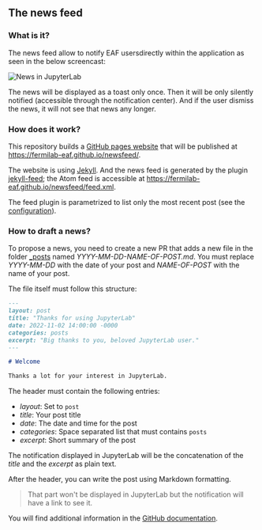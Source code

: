 ## The news feed

### What is it?
The news feed allow to notify EAF usersdirectly within the application as seen in the below screencast:

![News in JupyterLab](https://user-images.githubusercontent.com/8435071/201953604-91e97e7c-4e89-4964-b9e4-cf488d7d0d6d.gif)

The news will be displayed as a toast only once. Then it will be only silently notified (accessible through the notification
center). And if the user dismiss the news, it will not see that news any longer.

### How does it work?

This repository builds a [GitHub pages website](https://docs.github.com/en/pages) that will be published at https://fermilab-eaf.github.io/newsfeed/.

The website is using [Jekyll](https://jekyllrb.com/). And the news feed is generated by the plugin [jekyll-feed](https://github.com/jekyll/jekyll-feed/tree/v0.15.1); the Atom feed is accessible at https://fermilab-eaf.github.io/newsfeed/feed.xml.

The feed plugin is parametrized to list only the most recent post (see the [configuration](./_config.yml)).

### How to draft a news?

To propose a news, you need to create a new PR that adds a new file in the folder [_posts](./_posts) named _YYYY-MM-DD-NAME-OF-POST.md_. You must replace _YYYY-MM-DD_ with the date of your post and _NAME-OF-POST_ with the name of your post.

The file itself must follow this structure:

```md
---
layout: post
title: "Thanks for using JupyterLab"
date: 2022-11-02 14:00:00 -0000
categories: posts
excerpt: "Big thanks to you, beloved JupyterLab user."
---

# Welcome

Thanks a lot for your interest in JupyterLab.
```

The header must contain the following entries:
- _layout_: Set to `post`
- _title_: Your post title
- _date_: The date and time for the post
- _categories_: Space separated list that must contains `posts`
- _excerpt_: Short summary of the post

The notification displayed in JupyterLab will be the concatenation of the _title_ and the _excerpt_ as plain text.

After the header, you can write the post using Markdown formatting.

> That part won't be displayed in JupyterLab but the notification will have a link to see it.

You will find additional information in the [GitHub documentation](https://docs.github.com/en/pages/setting-up-a-github-pages-site-with-jekyll/adding-content-to-your-github-pages-site-using-jekyll#adding-a-new-post-to-your-site).

